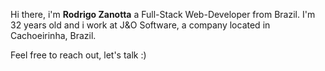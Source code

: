 Hi there, i'm **Rodrigo Zanotta** a Full-Stack Web-Developer from Brazil. I'm 32 years old and i work at J&O Software, a company located in Cachoeirinha, Brazil.

Feel free to reach out, let's talk :)
